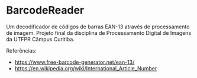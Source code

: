 BarcodeReader
=============

Um decodificador de códigos de barras EAN-13 através de processamento de imagem.
Projeto final da disciplina de Processamento Digital de Imagens da UTFPR Câmpus Curitiba.

Referências:
* https://www.free-barcode-generator.net/ean-13/
* https://en.wikipedia.org/wiki/International_Article_Number
